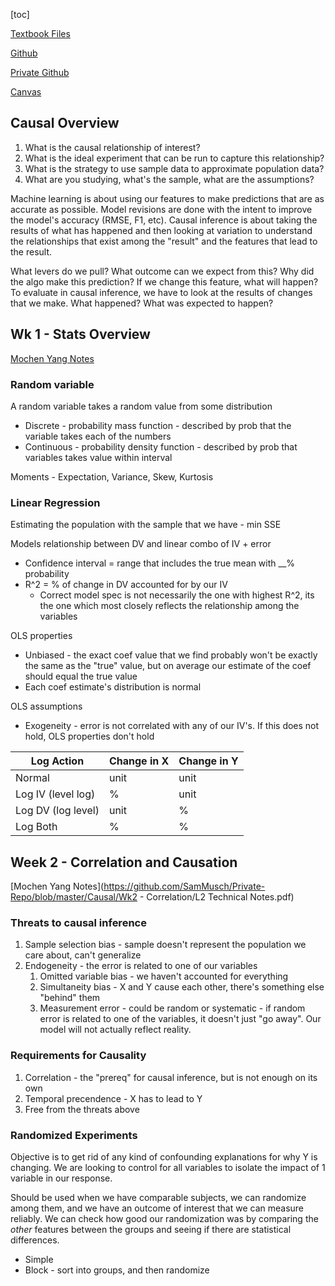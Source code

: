 

[toc]

[Textbook Files](https://drive.google.com/drive/u/0/folders/1FRVhnqQwFjrQoCf0VrLwfSvRNgJF44H0)

[Github](https://github.com/SamMusch/R/tree/master/Causal)

[Private Github](https://github.com/SamMusch/Private-Repo/tree/master/Causal)

[Canvas](https://canvas.umn.edu/courses/161887/wiki)



## Causal Overview

1. What is the causal relationship of interest?
2. What is the ideal experiment that can be run to capture this relationship?
3. What is the strategy to use sample data to approximate population data?
4. What are you studying, what's the sample, what are the assumptions?

Machine learning is about using our features to make predictions that are as accurate as possible. Model revisions are done with the intent to improve the model's accuracy (RMSE, F1, etc). Causal inference is about taking the results of what has happened and then looking at variation to understand the relationships that exist among the "result" and the features that lead to the result. 

What levers do we pull? What outcome can we expect from this? Why did the algo make this prediction? If we change this feature, what will happen? To evaluate in causal inference, we have to look at the results of changes that we make. What happened? What was expected to happen?



## Wk 1 - Stats Overview 

[Mochen Yang Notes](https://github.com/SamMusch/Private-Repo/blob/master/Causal/Wk1/L1%20Stats%20Overview.pdf)

### Random variable

A random variable takes a random value from some distribution

- Discrete - probability mass function - described by prob that the variable takes each of the numbers
- Continuous - probability density function - described by prob that variables takes value within interval 

Moments - Expectation, Variance, Skew, Kurtosis



### Linear Regression

Estimating the population with the sample that we have - min SSE

Models relationship between DV and linear combo of IV + error

- Confidence interval = range that includes the true mean with __% probability
- R^2 = % of change in DV accounted for by our IV
  - Correct model spec is not necessarily the one with highest R^2, its the one which most closely reflects the relationship among the variables

OLS properties

- Unbiased - the exact coef value that we find probably won't be exactly the same as the "true" value, but on average our estimate of the coef should equal the true value
- Each coef estimate's distribution is normal

OLS assumptions

- Exogeneity - error is not correlated with any of our IV's. If this does not hold, OLS properties don't hold



| Log Action         | Change in X | Change in Y |
| ------------------ | ----------- | ----------- |
| Normal             | unit        | unit        |
| Log IV (level log) | %           | unit        |
| Log DV (log level) | unit        | %           |
| Log Both           | %           | %           |





## Week 2 - Correlation and Causation

[Mochen Yang Notes](https://github.com/SamMusch/Private-Repo/blob/master/Causal/Wk2 - Correlation/L2 Technical Notes.pdf)

### Threats to causal inference

1. Sample selection bias - sample doesn't represent the population we care about, can't generalize
2. Endogeneity - the error is related to one of our variables
   1. Omitted variable bias - we haven't accounted for everything
   2. Simultaneity bias - X and Y cause each other, there's something else "behind" them
   3. Measurement error - could be random or systematic - if random error is related to one of the variables, it doesn't just "go away". Our model will not actually reflect reality.



### Requirements for Causality

1. Correlation - the "prereq" for causal inference, but is not enough on its own
2. Temporal precendence - X has to lead to Y
3. Free from the threats above



### Randomized Experiments

Objective is to get rid of any kind of confounding explanations for why Y is changing. We are looking to control for all variables to isolate the impact of 1 variable in our response. 

Should be used when we have comparable subjects, we can randomize among them, and we have an outcome of interest that we can measure reliably. We can check how good our randomization was by comparing the *other* features between the groups and seeing if there are statistical differences.

- Simple
- Block - sort into groups, and then randomize





















